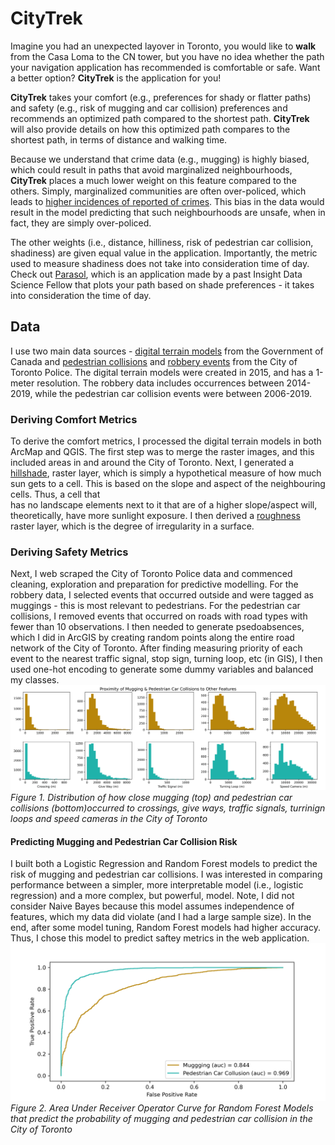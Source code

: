 # CityTrek

Imagine you had an unexpected layover in Toronto,
 you would like to **walk**  from the Casa Loma to the CN tower,
 but you have no idea whether the path your navigation 
 application has recommended is comfortable or safe. 
 Want a better option?
 **CityTrek** is the application for you! 
 
 **CityTrek** takes your comfort 
 (e.g., preferences for shady or flatter paths)
 and safety (e.g., risk of mugging and car collision) preferences
 and recommends an optimized path compared to the shortest path.
 **CityTrek** will also provide details on 
 how this optimized path compares to the shortest path, in terms
 of distance and walking time. 
 
 Because we understand that crime data (e.g., mugging) is highly
 biased, which could result in paths that avoid marginalized 
 neighbourhoods, **CityTrek** places a much 
 lower weight on this feature compared to the others. Simply,
 marginalized communities are often over-policed, which 
 leads to [higher incidences of reported of crimes](https://www.jstor.org/stable/41954178?seq=1).
This bias in the data would result in the model predicting that
such neighbourhoods are unsafe, when in fact, they are simply
over-policed.
 
 The other weights (i.e., distance, hilliness, risk of pedestrian car collision, shadiness)
 are given equal value in the application. Importantly, the metric used to measure shadiness
 does not take into consideration time of day. Check out 
 [Parasol](https://blog.insightdatascience.com/parasol-navigation-optimizing-walking-routes-to-keep-you-in-the-sun-or-shade-1be7a4fde97), 
 which is an application made by a past Insight Data Science Fellow that plots your path based on 
 shade preferences - it takes into consideration the time of day.

## Data
I use two main data sources -  [digital terrain models](https://www.nrcan.gc.ca/science-and-data/science-and-research/earth-sciences/geography/topographic-information/whats-new/high-resolution-digital-elevation-model-hrdem-generated-lidar-new-data-available/22350) 
from the Government of Canada and [pedestrian collisions](https://data.torontopolice.on.ca/datasets/robbery-2014-to-2019) 
and [robbery events](https://data.torontopolice.on.ca/datasets/pedestrians) 
from the City of Toronto Police. The digital terrain models were created in 2015,
and has a 1-meter resolution. The robbery data includes occurrences between 2014-2019,
while the pedestrian car collision events were between 2006-2019. 

### Deriving Comfort Metrics
To derive the comfort metrics, I processed the digital terrain models in 
both ArcMap and QGIS. The first step was to merge the raster images,
and this included areas in and around the City of Toronto.
Next, I generated a [hillshade](https://desktop.arcgis.com/en/arcmap/10.3/manage-data/raster-and-images/hillshade-function.htm),
raster layer, which is simply a hypothetical measure of how much sun gets to a cell. 
This is based on the slope and aspect of the neighbouring cells. Thus, a cell that  
has no landscape elements next to it that are of a higher slope/aspect
will, theoretically, have more sunlight exposure.  I then derived a
[roughness](https://docs.qgis.org/3.4/en/docs/user_manual/processing_algs/gdal/rasteranalysis.html#gdalroughness) 
raster layer, which is the degree of irregularity in a surface.

### Deriving Safety Metrics
Next, I web scraped the City of Toronto Police data and commenced cleaning, exploration
and preparation for predictive modelling. For the robbery data, I selected events that occurred outside
and were tagged as muggings - this is most relevant to pedestrians. For the pedestrian car collisions,
I removed events that occurred on roads with road types with fewer than 10 observations.
I then needed to generate psedoabsences, which I did in ArcGIS by creating random points 
along the entire road network of the City of Toronto. After finding measuring priority of
each event to the nearest traffic signal, stop sign, turning loop, etc (in GIS), I then used
one-hot encoding to generate some dummy variables and balanced my classes. 
![Proximity](notebooks/figures/Proximity-Histogram.png)
*Figure 1. Distribution of how close mugging (top) and 
pedestrian car collisions (bottom)occurred to crossings, give ways, traffic signals, turrinign loops and
speed cameras in the City of Toronto*

#### Predicting Mugging and Pedestrian Car Collision Risk
I built both a Logistic Regression and Random Forest models to predict the risk
of mugging and pedestrian car collisions. I was interested in comparing performance between
a simpler, more interpretable model (i.e., logistic regression) and a more complex, but powerful,
model. Note, I did not consider Naive Bayes because this model assumes independence of features, which
my data did violate (and I had a large sample size). In the end, after some model tuning, Random Forest models
had higher accuracy. Thus, I chose this model to predict saftey metrics in the web application. 
![AUC](notebooks/figures/AUC.png)
*Figure 2. Area Under Receiver Operator Curve for Random
Forest Models that predict the probability of mugging and pedestrian
car collision in the City of Toronto*

